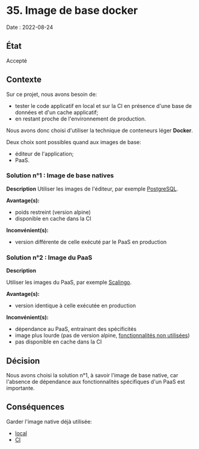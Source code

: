 # 35. Image de base docker

Date : 2022-08-24

## État

Accepté

## Contexte

Sur ce projet, nous avons besoin de:

- tester le code applicatif en local et sur la CI en présence d'une base de données et d'un cache applicatif;
- en restant proche de l'environnement de production.

Nous avons donc choisi d'utiliser la technique de conteneurs léger **Docker**.

Deux choix sont possibles quand aux images de base:

- éditeur de l'application;
- PaaS.

### Solution n°1 : Image de base natives

**Description**
Utiliser les images de l'éditeur, par exemple [PostgreSQL](https://hub.docker.com/_/postgres).

**Avantage(s):**

- poids restreint (version alpine)
- disponible en cache dans la CI

**Inconvénient(s):**

- version différente de celle exécuté par le PaaS en production

### Solution n°2 : Image du PaaS

**Description**

Utiliser les images du PaaS, par exemple [Scalingo](https://hub.docker.com/r/scalingo/postgresql).

**Avantage(s):**

- version identique à celle exécutée en production

**Inconvénient(s):**

- dépendance au PaaS, entrainant des spécificités
- image plus lourde (pas de version
  alpine, [fonctionnalités non utilisées](https://github.com/1024pix/pix/pull/4696#issuecomment-1194288809))
- pas disponible en cache dans la CI

## Décision

Nous avons choisi la solution n°1, à savoir l'image de base native, car l'absence de dépendance aux fonctionnalités
spécifiques d'un PaaS est importante.

## Conséquences

Garder l'image native déjà utilisée:

- [local](../docker-compose.yaml)
- [CI](../.circlecli/config.yaml)

